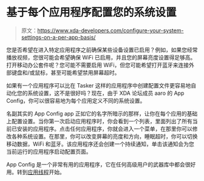# 基于每个应用程序配置您的系统设置

> 原文：<https://www.xda-developers.com/configure-your-system-settings-on-a-per-app-basis/>

您是否希望在进入特定应用程序之前确保某些设备设置已启用？例如，如果您经常播放视频，您很可能会希望确保 WiFi 已启用，并且您的屏幕亮度设置得足够高。打开移动办公套件呢？您可能不需要启用 WiFi，但您可能希望打开蓝牙来连接外部键盘和/或鼠标，甚至可能希望禁用屏幕超时。

如果有一个应用程序可以比在 Tasker 这样的应用程序中创建配置文件更容易地自动化您的系统设置，这不是很好吗？现在，由于 XDA 论坛成员 aaro 的 App Config，你可以很容易地为每个应用定义不同的系统设置。

名副其实的 App Config app 正如它的名字所暗示的那样，让你在每个应用的基础上配置设置。当你第一次启动应用程序时，你会看到一个列表，里面列出了所有当前已安装的应用程序。点击任何应用程序，你就会进入一个菜单，在那里你可以修改各种系统设置。在那里，你可以改变屏幕的亮度和方向，睡眠超时，你可以切换移动数据，WiFi 和蓝牙。该应用程序还会创建一个持续通知，单击该通知会为您当前运行的应用程序启动配置页面。

App Config 是一个非常有用的应用程序，它在任何高级用户的武器库中都会很好用。转到[应用线程](http://forum.xda-developers.com/showthread.php?t=2717139)开始。